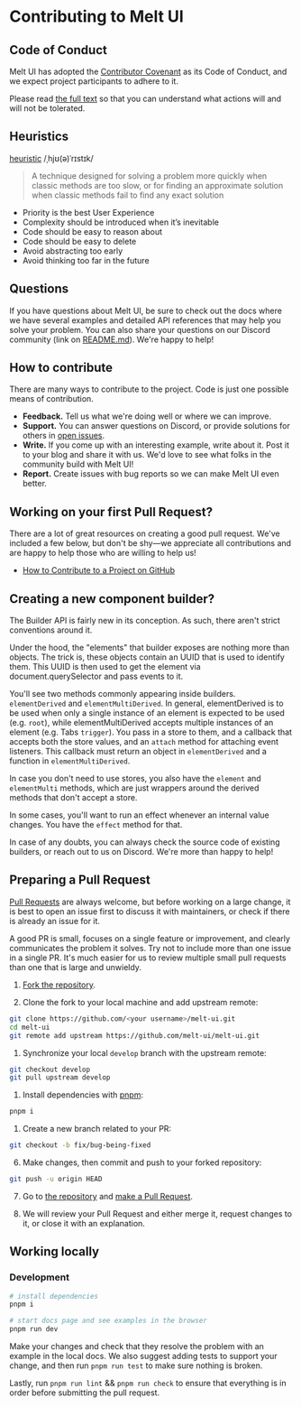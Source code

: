 # Contributing to Melt UI

## Code of Conduct

Melt UI has adopted the [Contributor Covenant](https://www.contributor-covenant.org/) as its Code of
Conduct, and we expect project participants to adhere to it.

Please read [the full text](/CODE_OF_CONDUCT.md) so that you can understand what actions will and
will not be tolerated.

## Heuristics

[heuristic](<https://en.wikipedia.org/wiki/Heuristic_(computer_science)>) /ˌhjʊ(ə)ˈrɪstɪk/

> A technique designed for solving a problem more quickly when classic methods are too slow, or for
> finding an approximate solution when classic methods fail to find any exact solution

- Priority is the best User Experience
- Complexity should be introduced when it’s inevitable
- Code should be easy to reason about
- Code should be easy to delete
- Avoid abstracting too early
- Avoid thinking too far in the future

## Questions

If you have questions about Melt UI, be sure to check out the docs where we have several examples
and detailed API references that may help you solve your problem. You can also share your questions
on our Discord community (link on [README.md](/README.md)). We're happy to help!

## How to contribute

There are many ways to contribute to the project. Code is just one possible means of contribution.

- **Feedback.** Tell us what we're doing well or where we can improve.
- **Support.** You can answer questions on Discord, or provide solutions for others in
  [open issues](https://github.com/melt-ui/melt-ui/issues).
- **Write.** If you come up with an interesting example, write about it. Post it to your blog and
  share it with us. We'd love to see what folks in the community build with Melt UI!
- **Report.** Create issues with bug reports so we can make Melt UI even better.

## Working on your first Pull Request?

There are a lot of great resources on creating a good pull request. We've included a few below, but
don't be shy—we appreciate all contributions and are happy to help those who are willing to help us!

- [How to Contribute to a Project on GitHub](https://egghead.io/courses/how-to-contribute-to-an-open-source-project-on-github)

## Creating a new component builder?

The Builder API is fairly new in its conception. As such, there aren't strict conventions around it.

Under the hood, the "elements" that builder exposes are nothing more than objects. The trick is,
these objects contain an UUID that is used to identify them. This UUID is then used to get the
element via document.querySelector and pass events to it.

You'll see two methods commonly appearing inside builders. `elementDerived` and
`elementMultiDerived`. In general, elementDerived is to be used when only a single instance of an
element is expected to be used (e.g. `root`), while elementMultiDerived accepts multiple instances
of an element (e.g. Tabs `trigger`). You pass in a store to them, and a callback that accepts both
the store values, and an `attach` method for attaching event listeners. This callback must return an
object in `elementDerived` and a function in `elementMultiDerived`.

In case you don't need to use stores, you also have the `element` and `elementMulti` methods, which
are just wrappers around the derived methods that don't accept a store.

In some cases, you'll want to run an effect whenever an internal value changes. You have the
`effect` method for that.

In case of any doubts, you can always check the source code of existing builders, or reach out to us
on Discord. We're more than happy to help!

## Preparing a Pull Request

[Pull Requests](https://docs.github.com/en/free-pro-team@latest/github/collaborating-with-issues-and-pull-requests/creating-a-pull-request)
are always welcome, but before working on a large change, it is best to open an issue first to
discuss it with maintainers, or check if there is already an issue for it.

A good PR is small, focuses on a single feature or improvement, and clearly communicates the problem
it solves. Try not to include more than one issue in a single PR. It's much easier for us to review
multiple small pull requests than one that is large and unwieldy.

1. [Fork the repository](https://docs.github.com/en/free-pro-team@latest/github/getting-started-with-github/fork-a-repo).

2. Clone the fork to your local machine and add upstream remote:

```sh
git clone https://github.com/<your username>/melt-ui.git
cd melt-ui
git remote add upstream https://github.com/melt-ui/melt-ui.git
```

1. Synchronize your local `develop` branch with the upstream remote:

```sh
git checkout develop
git pull upstream develop
```

1. Install dependencies with [pnpm](https://pnpm.io/):

```sh
pnpm i
```

1. Create a new branch related to your PR:

```sh
git checkout -b fix/bug-being-fixed
```

6. Make changes, then commit and push to your forked repository:

```sh
git push -u origin HEAD
```

7. Go to [the repository](https://github.com/melt-ui/melt-ui) and
   [make a Pull Request](https://docs.github.com/en/free-pro-team@latest/github/collaborating-with-issues-and-pull-requests/creating-a-pull-request).

8. We will review your Pull Request and either merge it, request changes to it, or close it with an
   explanation.

## Working locally

### Development

```bash
# install dependencies
pnpm i

# start docs page and see examples in the browser
pnpm run dev
```

Make your changes and check that they resolve the problem with an example in the local docs. We also
suggest adding tests to support your change, and then run `pnpm run test` to make sure nothing is
broken.

Lastly, run `pnpm run lint` && `pnpm run check` to ensure that everything is in order before
submitting the pull request.
